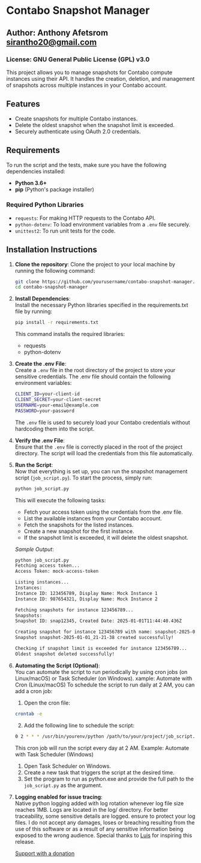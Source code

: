 # Contabo Snapshot Manager

## Author: Anthony Afetsrom <sirantho20@gmail.com>

### License: GNU General Public License (GPL) v3.0

This project allows you to manage snapshots for Contabo compute instances using their API. It handles the creation, deletion, and management of snapshots across multiple instances in your Contabo account.

## Features
- Create snapshots for multiple Contabo instances.
- Delete the oldest snapshot when the snapshot limit is exceeded.
- Securely authenticate using OAuth 2.0 credentials.

## Requirements

To run the script and the tests, make sure you have the following dependencies installed:

- **Python 3.6+**
- **pip** (Python's package installer)

### Required Python Libraries

- `requests`: For making HTTP requests to the Contabo API.
- `python-dotenv`: To load environment variables from a `.env` file securely.
- `unittest2`: To run unit tests for the code.

## Installation Instructions

1. **Clone the repository**:
   Clone the project to your local machine by running the following command:
   ```bash
   git clone https://github.com/yourusername/contabo-snapshot-manager.git
   cd contabo-snapshot-manager

2. **Install Dependencies**: \
    Install the necessary Python libraries specified in the requirements.txt file by running:
    ```bash
    pip install -r requirements.txt
    ```
    This command installs the required libraries: 
    - requests
    - python-dotenv
3. **Create the .env File**: \
    Create a `.env` file in the root directory of the project to store your sensitive credentials. The .env file should contain the following environment variables: 
    ```bash
    CLIENT_ID=your-client-id
    CLIENT_SECRET=your-client-secret
    USERNAME=your-email@example.com
    PASSWORD=your-password
    ````
    The `.env` file is used to securely load your Contabo credentials without hardcoding them into the script.

4. **Verify the .env File**: \
    Ensure that the `.env` file is correctly placed in the root of the project directory. The script will load the credentials from this file automatically.

5. **Run the Script**: \
    Now that everything is set up, you can run the snapshot management script (`job_script.py`).
    To start the process, simply run:
    ```bash
    python job_script.py
    ```
    This will execute the following tasks:
    - Fetch your access token using the credentials from the .env file.
    - List the available instances from your Contabo account.
    - Fetch the snapshots for the listed instances.
    - Create a new snapshot for the first instance.
    - If the snapshot limit is exceeded, it will delete the oldest snapshot.

    *Sample Output*:
    ```bash
    python job_script.py
    Fetching access token...
    Access Token: mock-access-token

    Listing instances...
    Instances:
    Instance ID: 123456789, Display Name: Mock Instance 1
    Instance ID: 987654321, Display Name: Mock Instance 2

    Fetching snapshots for instance 123456789...
    Snapshots:
    Snapshot ID: snap12345, Created Date: 2025-01-01T11:44:40.436Z

    Creating snapshot for instance 123456789 with name: snapshot-2025-01-01_21-21-38...
    Snapshot snapshot-2025-01-01_21-21-38 created successfully!

    Checking if snapshot limit is exceeded for instance 123456789...
    Oldest snapshot deleted successfully!
    ````
6. **Automating the Script (Optional)**: \
    You can automate the script to run periodically by using cron jobs (on Linux/macOS) or Task Scheduler (on Windows).
    xample: Automate with Cron (Linux/macOS)
    To schedule the script to run daily at 2 AM, you can add a cron job:

    1. Open the cron file:
    ```bash
    crontab -e
    ````
    2. Add the following line to schedule the script:
    ```bash
    0 2 * * * /usr/bin/yourenv/python /path/to/your/project/job_script.py
    ```
    This cron job will run the script every day at 2 AM.
    Example: Automate with Task Scheduler (Windows)
    1. Open Task Scheduler on Windows.
    2. Create a new task that triggers the script at the desired time.
    3. Set the program to run as python.exe and provide the full path to the `job_script.py` as the argument.
    
7. **Logging enabled for issue tracing**: \
    Native python logging added with log rotation whenever log file size reaches 1MB. Logs are located in the log/ directory. For better traceability, some sensitive details are logged. ensure to protect your log files. I do not accept any damages, loses or breaching resulting from the use of this software or as a result of any sensitive information being exposed to the wrong audience. Special thanks to [Luis](http://www.pcexper.pt) for inspiring this release.

    [Support with a donation](https://www.paypal.com/ncp/payment/88A7B8W7888JL)